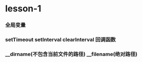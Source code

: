 # lesson-1
### 全局变量
### setTimeout setInterval clearInterval 回调函数
### __dirname(不包含当前文件的路径) __filename(绝对路径)
